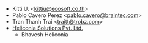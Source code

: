 - Kitti U. \<<kittiu@ecosoft.co.th>\>
- Pablo Cavero Perez \<<pablo.cavero@braintec.com>\>
- Tran Thanh Trai \<<traitt@trobz.com>\>
- [Heliconia Solutions Pvt. Ltd.](https://www.heliconia.io)
  - Bhavesh Heliconia
